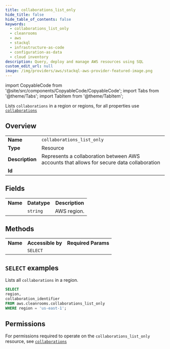 ```yaml
---
title: collaborations_list_only
hide_title: false
hide_table_of_contents: false
keywords:
  - collaborations_list_only
  - cleanrooms
  - aws
  - stackql
  - infrastructure-as-code
  - configuration-as-data
  - cloud inventory
description: Query, deploy and manage AWS resources using SQL
custom_edit_url: null
image: /img/providers/aws/stackql-aws-provider-featured-image.png
---
```


import CopyableCode from '@site/src/components/CopyableCode/CopyableCode';
import Tabs from '@theme/Tabs';
import TabItem from '@theme/TabItem';

Lists <code>collaborations</code> in a region or regions, for all properties use <a href="/providers/aws/serviceName/collaborations/"><code>collaborations</code></a>

## Overview
<table><tbody>
<tr><td><b>Name</b></td><td><code>collaborations_list_only</code></td></tr>
<tr><td><b>Type</b></td><td>Resource</td></tr>
<tr><td><b>Description</b></td><td>Represents a collaboration between AWS accounts that allows for secure data collaboration</td></tr>
<tr><td><b>Id</b></td><td><CopyableCode code="aws.cleanrooms.collaborations_list_only" /></td></tr>
</tbody></table>

## Fields
<table><tbody><tr><th>Name</th><th>Datatype</th><th>Description</th></tr><tr><td><CopyableCode code="region" /></td><td><code>string</code></td><td>AWS region.</td></tr>
</tbody></table>

## Methods

<table><tbody>
  <tr>
    <th>Name</th>
    <th>Accessible by</th>
    <th>Required Params</th>
  </tr>
  <tr>
    <td><CopyableCode code="list_resources" /></td>
    <td><code>SELECT</code></td>
    <td><CopyableCode code="region" /></td>
  </tr>
</tbody></table>

## `SELECT` examples
Lists all <code>collaborations</code> in a region.
```sql
SELECT
region,
collaboration_identifier
FROM aws.cleanrooms.collaborations_list_only
WHERE region = 'us-east-1';
```


## Permissions

For permissions required to operate on the <code>collaborations_list_only</code> resource, see <a href="/providers/aws/cleanrooms/collaborations/#permissions"><code>collaborations</code></a>

